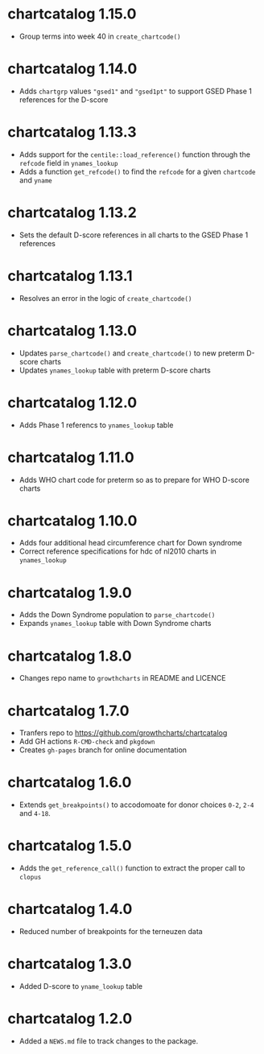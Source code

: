 # chartcatalog 1.15.0

* Group terms into week 40 in `create_chartcode()`

# chartcatalog 1.14.0

* Adds `chartgrp` values `"gsed1"` and `"gsed1pt"` to support GSED Phase 1 references for the D-score

# chartcatalog 1.13.3

* Adds support for the `centile::load_reference()` function through the `refcode` field in `ynames_lookup`
* Adds a function `get_refcode()` to find the `refcode` for a given `chartcode` and `yname` 

# chartcatalog 1.13.2

* Sets the default D-score references in all charts to the GSED Phase 1 references

# chartcatalog 1.13.1

* Resolves an error in the logic of `create_chartcode()`

# chartcatalog 1.13.0

* Updates `parse_chartcode()` and  `create_chartcode()` to new preterm D-score charts
* Updates `ynames_lookup` table with preterm D-score charts

# chartcatalog 1.12.0

* Adds Phase 1 referencs to `ynames_lookup` table

# chartcatalog 1.11.0

* Adds WHO chart code for preterm so as to prepare for WHO D-score charts

# chartcatalog 1.10.0

* Adds four additional head circumference chart for Down syndrome
* Correct reference specifications for hdc of nl2010 charts in `ynames_lookup`

# chartcatalog 1.9.0

* Adds the Down Syndrome population to `parse_chartcode()`
* Expands `ynames_lookup` table with Down Syndrome charts

# chartcatalog 1.8.0

* Changes repo name to `growthcharts` in README and LICENCE

# chartcatalog 1.7.0

* Tranfers repo to <https://github.com/growthcharts/chartcatalog>
* Add GH actions `R-CMD-check` and `pkgdown`
* Creates `gh-pages` branch for online documentation

# chartcatalog 1.6.0

* Extends `get_breakpoints()` to accodomoate for donor choices `0-2`, `2-4` and `4-18`.

# chartcatalog 1.5.0

* Adds the `get_reference_call()` function to extract the proper call to `clopus`

# chartcatalog 1.4.0

* Reduced number of breakpoints for the terneuzen data

# chartcatalog 1.3.0

* Added D-score to `yname_lookup` table

# chartcatalog 1.2.0

* Added a `NEWS.md` file to track changes to the package.
